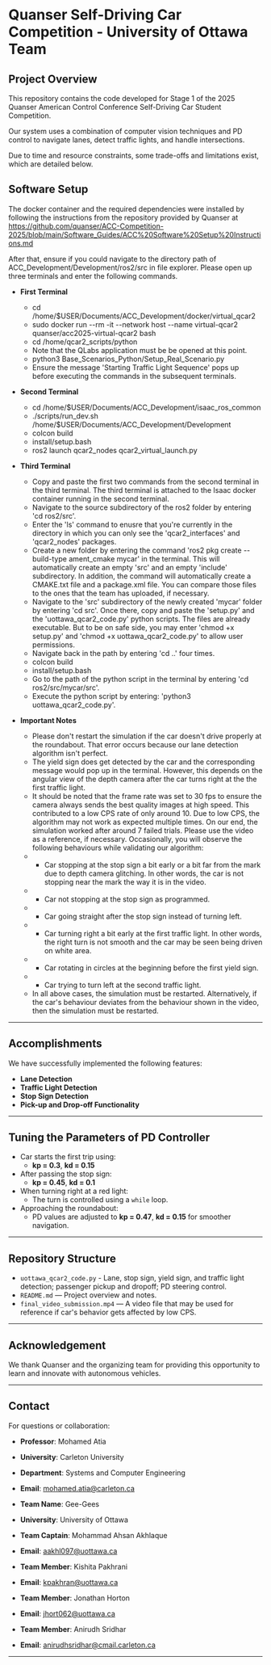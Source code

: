 # Quanser Self-Driving Car Competition - University of Ottawa Team

## Project Overview
This repository contains the code developed for Stage 1 of the 2025 Quanser American Control Conference Self-Driving Car Student Competition.

Our system uses a combination of computer vision techniques and PD control to navigate lanes, detect traffic lights, and handle intersections. 

Due to time and resource constraints, some trade-offs and limitations exist, which are detailed below. 


## Software Setup

The docker container and the required dependencies were installed by following the instructions from the repository provided by Quanser at https://github.com/quanser/ACC-Competition-2025/blob/main/Software_Guides/ACC%20Software%20Setup%20Instructions.md

After that, ensure if you could navigate to the directory path of ACC_Development/Development/ros2/src in file explorer. Please open up three terminals and enter the following commands.

- **First Terminal**

    - cd /home/$USER/Documents/ACC_Development/docker/virtual_qcar2
    - sudo docker run --rm -it --network host --name virtual-qcar2 quanser/acc2025-virtual-qcar2 bash
    - cd /home/qcar2_scripts/python
    - Note that the QLabs application must be be opened at this point. 
    - python3 Base_Scenarios_Python/Setup_Real_Scenario.py
    - Ensure the message 'Starting Traffic Light Sequence' pops up before executing the commands in the subsequent terminals.

- **Second Terminal**

    - cd /home/$USER/Documents/ACC_Development/isaac_ros_common
    - ./scripts/run_dev.sh  /home/$USER/Documents/ACC_Development/Development
    - colcon build 
    - install/setup.bash
    - ros2 launch qcar2_nodes qcar2_virtual_launch.py

- **Third Terminal**

    - Copy and paste the first two commands from the second terminal in the third terminal. The third terminal is attached to the Isaac docker container running in the second terminal.
    - Navigate to the source subdirectory of the ros2 folder by entering 'cd ros2/src'.
    - Enter the 'ls' command to enusre that you're currently in the directory in which you can only see the 'qcar2_interfaces' and 'qcar2_nodes' packages.
    - Create a new folder by entering the command 'ros2 pkg create --build-type ament_cmake mycar' in the terminal. This will automatically create an empty 'src' and an empty 'include' subdirectory. In addition, the command will automatically create a CMAKE.txt file and a package.xml file. You can compare those files to the ones that the team has uploaded, if necessary.
    - Navigate to the 'src' subdirectory of the newly created 'mycar' folder by entering 'cd src'. Once there, copy and paste the 'setup.py' and the 'uottawa_qcar2_code.py' python scripts. The files are already executable. But to be on safe side, you may enter 'chmod +x setup.py' and 'chmod +x uottawa_qcar2_code.py' to allow user permissions.
    - Navigate back in the path by entering 'cd ..' four times.
    - colcon build 
    - install/setup.bash
    - Go to the path of the python script in the terminal by entering 'cd ros2/src/mycar/src'.
    - Execute the python script by entering: 'python3 uottawa_qcar2_code.py'.

- **Important Notes**
 
     - Please don't restart the simulation if the car doesn't drive properly at the roundabout. That error occurs because our lane detection algorithm isn't perfect.
     - The yield sign does get detected by the car and the corresponding message would pop up in the terminal. However, this depends on the angular view of the depth camera after the car turns right at the the first traffic light. 
     - It should be noted that the frame rate was set to 30 fps to ensure the camera always sends the best quality images at high speed. This contributed to a low CPS rate of only around 10. Due to low CPS, the algorithm may not work as expected multiple times. On our end, the simulation worked after around 7 failed trials. Please use the video as a reference, if necessary. Occasionally, you will observe the following behaviours while validating our algorithm:
     - - Car stopping at the stop sign a bit early or a bit far from the mark due to depth camera glitching. In other words, the car is not stopping near the mark the way it is in the video.
     - - Car not stopping at the stop sign as programmed.
     - - Car going straight after the stop sign instead of turning left.
     - - Car turning right a bit early at the first traffic light. In other words, the right turn is not smooth and the car may be seen being driven on white area.
     - - Car rotating in circles at the beginning before the first yield sign.
     - - Car trying to turn left at the second traffic light.
     - In all above cases, the simulation must be restarted. Alternatively, if the car's behaviour deviates from the behaviour shown in the video, then the simulation must be restarted.
---

## Accomplishments

We have successfully implemented the following features:
- **Lane Detection**
- **Traffic Light Detection**
- **Stop Sign Detection**
- **Pick-up and Drop-off Functionality**

---

## Tuning the Parameters of PD Controller
  - Car starts the first trip using:
    - **kp = 0.3**, **kd = 0.15**
  - After passing the stop sign:
    - **kp = 0.45**, **kd = 0.1**
  - When turning right at a red light:
    - The turn is controlled using a `while` loop.
  - Approaching the roundabout:
    - PD values are adjusted to **kp = 0.47**, **kd = 0.15** for smoother navigation.

---

## Repository Structure

- `uottawa_qcar2_code.py`
        -  Lane, stop sign, yield sign, and traffic light detection; passenger pickup and dropoff; PD steering control.
- `README.md` — Project overview and notes.
- `final_video_submission.mp4` — A video file that may be used for reference if car's behavior gets affected by low CPS.

---

## Acknowledgement

We thank Quanser and the organizing team for providing this opportunity to learn and innovate with autonomous vehicles.

---

## Contact

For questions or collaboration:

- **Professor**: Mohamed Atia
- **University**: Carleton University
- **Department**: Systems and Computer Engineering
- **Email**: mohamed.atia@carleton.ca

  

- **Team Name**: Gee-Gees
- **University**: University of Ottawa
  
- **Team Captain**: Mohammad Ahsan Akhlaque
- **Email**: aakhl097@uottawa.ca

- **Team Member**: Kishita Pakhrani
- **Email**: kpakhran@uottawa.ca

- **Team Member**: Jonathan Horton
- **Email**: jhort062@uottawa.ca

- **Team Member**: Anirudh Sridhar
- **Email**: anirudhsridhar@cmail.carleton.ca

---
